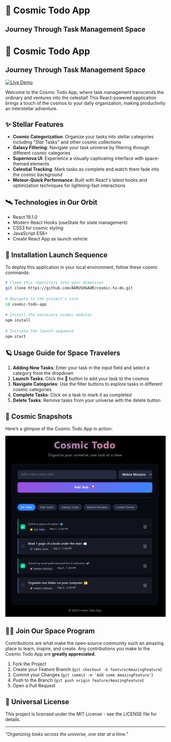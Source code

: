 # 🚀 Cosmic Todo App

## Journey Through Task Management Space

# 🚀 Cosmic Todo App

## Journey Through Task Management Space

[![Live Demo](https://img.shields.io/badge/Live-Demo-blue?style=for-the-badge&logo=vercel)](https://cosmic-to-do.vercel.app)

Welcome to the Cosmic Todo App, where task management transcends the ordinary and ventures into the celestial! This React-powered application brings a touch of the cosmos to your daily organization, making productivity an interstellar adventure.

## ✨ Stellar Features

- **Cosmic Categorization**: Organize your tasks into stellar categories including "Star Tasks" and other cosmic collections
- **Galaxy Filtering**: Navigate your task universe by filtering through different cosmic categories
- **Supernova UI**: Experience a visually captivating interface with space-themed elements
- **Celestial Tracking**: Mark tasks as complete and watch them fade into the cosmic background
- **Meteor-Quick Performance**: Built with React's latest hooks and optimization techniques for lightning-fast interactions

## 🛰️ Technologies in Our Orbit

- React 19.1.0
- Modern React Hooks (useState for state management)
- CSS3 for cosmic styling
- JavaScript ES6+
- Create React App as launch vehicle

## 🌠 Installation Launch Sequence

To deploy this application in your local environment, follow these cosmic commands:

```bash
# Clone this repository into your dimension
git clone https://github.com/AARUSHGAUR/cosmic-to-do.git

# Navigate to the project's core
cd cosmic-todo-app

# Install the necessary cosmic modules
npm install

# Initiate the launch sequence
npm start
```

## 🪐 Usage Guide for Space Travelers

1. **Adding New Tasks**: Enter your task in the input field and select a category from the dropdown
2. **Launch Tasks**: Click the 🚀 button to add your task to the cosmos
3. **Navigate Categories**: Use the filter buttons to explore tasks in different cosmic categories
4. **Complete Tasks**: Click on a task to mark it as completed
5. **Delete Tasks**: Remove tasks from your universe with the delete button

## 📸 Cosmic Snapshots

Here’s a glimpse of the Cosmic Todo App in action:

![Cosmic UI Preview](assets/cosmic-to-do.jpeg)

## 👩‍🚀 Join Our Space Program

Contributions are what make the open-source community such an amazing place to learn, inspire, and create. Any contributions you make to the Cosmic Todo App are **greatly appreciated**.

1. Fork the Project
2. Create your Feature Branch (`git checkout -b feature/AmazingFeature`)
3. Commit your Changes (`git commit -m 'Add some AmazingFeature'`)
4. Push to the Branch (`git push origin feature/AmazingFeature`)
5. Open a Pull Request

## 📜 Universal License

This project is licensed under the MIT License - see the LICENSE file for details.

---

*"Organizing tasks across the universe, one star at a time."*
